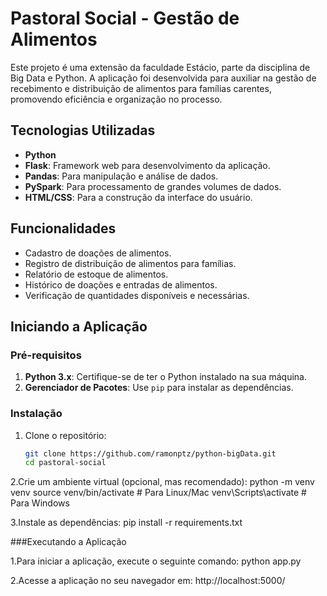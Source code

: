 # Pastoral Social - Gestão de Alimentos

Este projeto é uma extensão da faculdade Estácio, parte da disciplina de Big Data e Python. A aplicação foi desenvolvida para auxiliar na gestão de recebimento e distribuição de alimentos para famílias carentes, promovendo eficiência e organização no processo.

## Tecnologias Utilizadas

- **Python**
- **Flask**: Framework web para desenvolvimento da aplicação.
- **Pandas**: Para manipulação e análise de dados.
- **PySpark**: Para processamento de grandes volumes de dados.
- **HTML/CSS**: Para a construção da interface do usuário.

## Funcionalidades

- Cadastro de doações de alimentos.
- Registro de distribuição de alimentos para famílias.
- Relatório de estoque de alimentos.
- Histórico de doações e entradas de alimentos.
- Verificação de quantidades disponíveis e necessárias.

## Iniciando a Aplicação

### Pré-requisitos

1. **Python 3.x**: Certifique-se de ter o Python instalado na sua máquina.
2. **Gerenciador de Pacotes**: Use `pip` para instalar as dependências.

### Instalação

1. Clone o repositório:
   ```bash
   git clone https://github.com/ramonptz/python-bigData.git
   cd pastoral-social

2.Crie um ambiente virtual (opcional, mas recomendado):
python -m venv venv
source venv/bin/activate  # Para Linux/Mac
venv\Scripts\activate  # Para Windows

3.Instale as dependências:
pip install -r requirements.txt

###Executando a Aplicação

1.Para iniciar a aplicação, execute o seguinte comando:
python app.py

2.Acesse a aplicação no seu navegador em:
http://localhost:5000/
